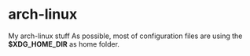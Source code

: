 arch-linux
==========

My arch-linux stuff 
As possible, most of configuration files are using the **$XDG_HOME_DIR** as home folder.
